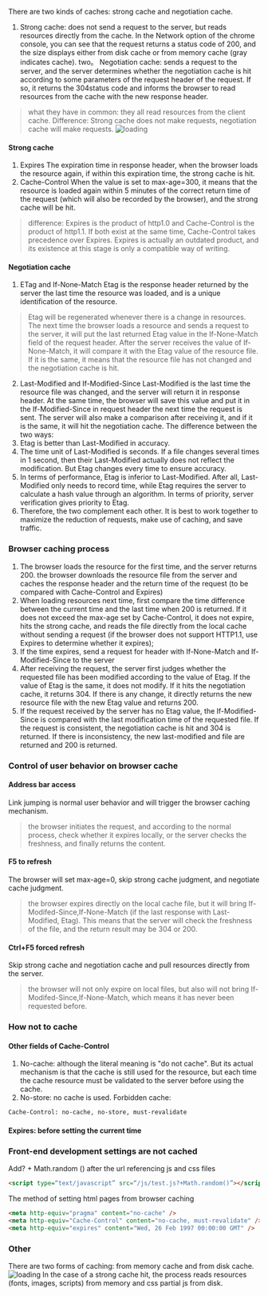 There are two kinds of caches: strong cache and negotiation cache.
1. Strong cache: does not send a request to the server, but reads resources directly from the cache. In the Network option of the chrome console, you can see that the request returns a status code of 200, and the size displays either from disk cache or from memory cache (gray indicates cache).
two。 Negotiation cache: sends a request to the server, and the server determines whether the negotiation cache is hit according to some parameters of the request header of the request. If so, it returns the 304status code and informs the browser to read resources from the cache with the new response header.
> what they have in common: they all read resources from the client cache.
> Difference: Strong cache does not make requests, negotiation cache will make requests.
![loading](https://saber2pr.top/MyWeb/resource/image/http-cache.webp)
#### Strong cache
1. Expires
The expiration time in response header, when the browser loads the resource again, if within this expiration time, the strong cache is hit.
2. Cache-Control
When the value is set to max-age=300, it means that the resource is loaded again within 5 minutes of the correct return time of the request (which will also be recorded by the browser), and the strong cache will be hit.
> difference: Expires is the product of http1.0 and Cache-Control is the product of http1.1. If both exist at the same time, Cache-Control takes precedence over Expires.
> Expires is actually an outdated product, and its existence at this stage is only a compatible way of writing.
#### Negotiation cache
1. ETag and If-None-Match
Etag is the response header returned by the server the last time the resource was loaded, and is a unique identification of the resource.
> Etag will be regenerated whenever there is a change in resources.
The next time the browser loads a resource and sends a request to the server, it will put the last returned Etag value in the If-None-Match field of the request header.
After the server receives the value of If-None-Match, it will compare it with the Etag value of the resource file. If it is the same, it means that the resource file has not changed and the negotiation cache is hit.
2. Last-Modified and If-Modified-Since
Last-Modified is the last time the resource file was changed, and the server will return it in response header.
At the same time, the browser will save this value and put it in the If-Modified-Since in request header the next time the request is sent.
The server will also make a comparison after receiving it, and if it is the same, it will hit the negotiation cache.
The difference between the two ways:
1. Etag is better than Last-Modified in accuracy.
2. The time unit of Last-Modified is seconds. If a file changes several times in 1 second, then their Last-Modified actually does not reflect the modification. But Etag changes every time to ensure accuracy.
3. In terms of performance, Etag is inferior to Last-Modified. After all, Last-Modified only needs to record time, while Etag requires the server to calculate a hash value through an algorithm. In terms of priority, server verification gives priority to Etag.
4. Therefore, the two complement each other. It is best to work together to maximize the reduction of requests, make use of caching, and save traffic.
### Browser caching process
1. The browser loads the resource for the first time, and the server returns 200. the browser downloads the resource file from the server and caches the response header and the return time of the request (to be compared with Cache-Control and Expires)
2. When loading resources next time, first compare the time difference between the current time and the last time when 200 is returned. If it does not exceed the max-age set by Cache-Control, it does not expire, hits the strong cache, and reads the file directly from the local cache without sending a request (if the browser does not support HTTP1.1, use Expires to determine whether it expires);
3. If the time expires, send a request for header with If-None-Match and If-Modified-Since to the server
4. After receiving the request, the server first judges whether the requested file has been modified according to the value of Etag. If the value of Etag is the same, it does not modify. If it hits the negotiation cache, it returns 304. If there is any change, it directly returns the new resource file with the new Etag value and returns 200.
5. If the request received by the server has no Etag value, the If-Modified-Since is compared with the last modification time of the requested file. If the request is consistent, the negotiation cache is hit and 304 is returned. If there is inconsistency, the new last-modified and file are returned and 200 is returned.
### Control of user behavior on browser cache
#### Address bar access
Link jumping is normal user behavior and will trigger the browser caching mechanism.
> the browser initiates the request, and according to the normal process, check whether it expires locally, or the server checks the freshness, and finally returns the content.
#### F5 to refresh
The browser will set max-age=0, skip strong cache judgment, and negotiate cache judgment.
> the browser expires directly on the local cache file, but it will bring If-Modifed-Since,If-None-Match (if the last response with Last-Modified, Etag). This means that the server will check the freshness of the file, and the return result may be 304 or 200.
#### Ctrl+F5 forced refresh
Skip strong cache and negotiation cache and pull resources directly from the server.
> the browser will not only expire on local files, but also will not bring If-Modifed-Since,If-None-Match, which means it has never been requested before.
### How not to cache
#### Other fields of Cache-Control
1. No-cache: although the literal meaning is "do not cache". But its actual mechanism is that the cache is still used for the resource, but each time the cache resource must be validated to the server before using the cache.
2. No-store: no cache is used.
Forbidden cache:
```bash
Cache-Control: no-cache, no-store, must-revalidate
```
#### Expires: before setting the current time
### Front-end development settings are not cached
Add? + Math.random () after the url referencing js and css files
```html
<script type=“text/javascript” src=“/js/test.js?+Math.random()”></script>
```
The method of setting html pages from browser caching
```html
<meta http-equiv="pragma" content="no-cache" />
<meta http-equiv="Cache-Control" content="no-cache, must-revalidate" />
<meta http-equiv="expires" content="Wed, 26 Feb 1997 00:00:00 GMT" />
```
### Other
There are two forms of caching: from memory cache and from disk cache.
![loading](https://saber2pr.top/MyWeb/resource/image/http-cache-code.webp)
In the case of a strong cache hit, the process reads resources (fonts, images, scripts) from memory and css partial js from disk.